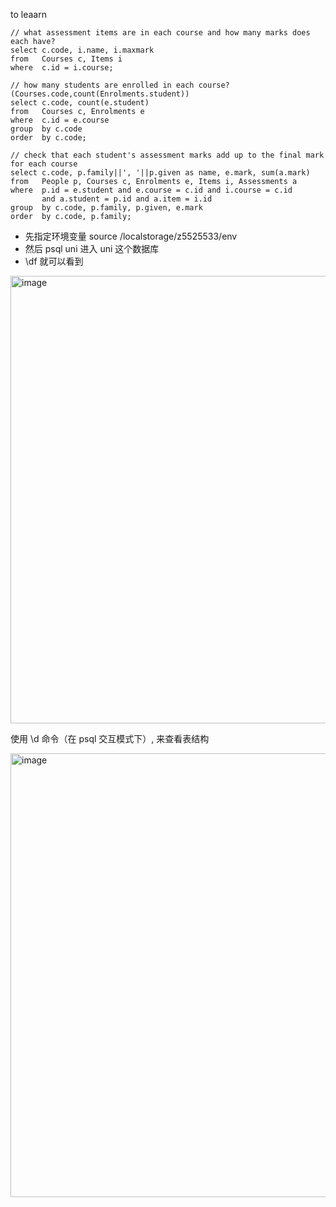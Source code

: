 to leaarn

```
// what assessment items are in each course and how many marks does each have?
select c.code, i.name, i.maxmark
from   Courses c, Items i
where  c.id = i.course;

// how many students are enrolled in each course? (Courses.code,count(Enrolments.student))
select c.code, count(e.student)
from   Courses c, Enrolments e
where  c.id = e.course
group  by c.code
order  by c.code;

// check that each student's assessment marks add up to the final mark for each course
select c.code, p.family||', '||p.given as name, e.mark, sum(a.mark)
from   People p, Courses c, Enrolments e, Items i, Assessments a
where  p.id = e.student and e.course = c.id and i.course = c.id
       and a.student = p.id and a.item = i.id
group  by c.code, p.family, p.given, e.mark
order  by c.code, p.family;
```


* 先指定环境变量 source /localstorage/z5525533/env
* 然后 psql uni 进入 uni 这个数据库
* \df 就可以看到
<img width="716" alt="image" src="https://github.com/user-attachments/assets/8c9eae99-8397-4e9c-9f64-909521e4bfc3" />


使用 \d 命令（在 psql 交互模式下）,  来查看表结构

<img width="710" alt="image" src="https://github.com/user-attachments/assets/cee366c2-bb71-4744-a92e-c5f7de3fe7ca" />
